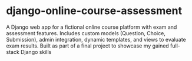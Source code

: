# django-online-course-assessment
A Django web app for a fictional online course platform with exam and assessment features. Includes custom models (Question, Choice, Submission), admin integration, dynamic templates, and views to evaluate exam results. Built as part of a final project to showcase my gained full-stack Django skills

